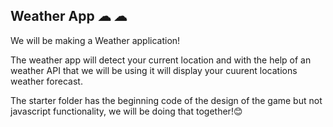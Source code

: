 ## Weather App ☁ ☁

We will be making a Weather application!

The weather app will detect your current location and with the help of an weather API that we will be using it will display your cuurent locations weather forecast.

The starter folder has the beginning code of the design of the game but not javascript functionality, we will be doing that together!😊